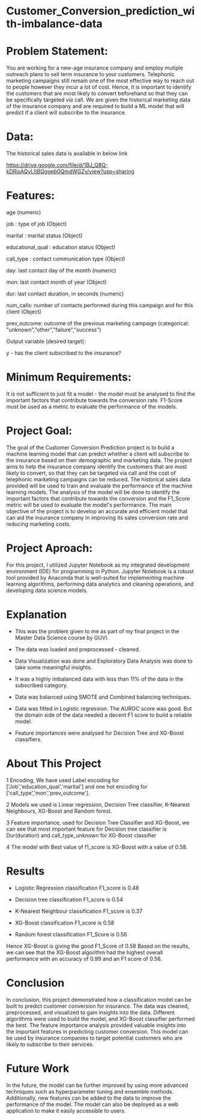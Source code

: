 # Customer_Conversion_prediction_with-imbalance-data
# **Problem Statement**:

You are working for a new-age insurance company and employ mutiple outreach plans to sell term insurance to your customers. Telephonic marketing campaigns still remain one of the most effective way to reach out to people however they incur a lot of cost. Hence, it is important to identify the customers that are most likely to convert beforehand so that they can be specifically targeted via call. We are given the historical marketing data of the insurance company and are required to build a ML model that will predict if a client will subscribe to the insurance.

# Data:

The historical sales data is available in below link

https://drive.google.com/file/d/1BJ_Q8Q-kDRisAQyLltBQggeb0QmdWGZy/view?usp=sharing

# Features:

age (numeric)

job : type of job (Object)

marital : marital status (Object)

educational_qual : education status (Object)

call_type : contact communication type (Object)

day: last contact day of the month (numeric)

mon: last contact month of year (Object)

dur: last contact duration, in seconds (numeric)

num_calls: number of contacts performed during this campaign and for this client (Object)

prev_outcome: outcome of the previous marketing campaign (categorical: "unknown","other","failure","success")

Output variable (desired target):

y - has the client subscribed to the insurance?

# Minimum Requirements:

It is not sufficient to just fit a model - the model must be analysed to find the important factors that contribute towards the conversion rate. F1-Score must be used as a metric to evaluate the performance of the models.

# **Project Goal**:

The goal of the Customer Conversion Prediction project is to build a machine learning model that can predict whether a client will subscribe to the insurance based on their demographic and marketing data. The project aims to help the insurance company identify the customers that are most likely to convert, so that they can be targeted via call and the cost of telephonic marketing campaigns can be reduced. The historical sales data provided will be used to train and evaluate the performance of the machine learning models. The analysis of the model will be done to identify the important factors that contribute towards the conversion and the F1_Score metric will be used to evaluate the model's performance. The main objective of the project is to develop an accurate and efficient model that can aid the insurance company in improving its sales conversion rate and reducing marketing costs.

# **Project Aproach**:

For this project, I utilized Jupyter Notebook as my integrated development environment (IDE) for programming in Python. Jupyter Notebook is a robust tool provided by Anaconda that is well-suited for implementing machine learning algorithms, performing data analytics and cleaning operations, and developing data science models.

# **Explanation**

+ This was the problem given to me as part of my final project in the Master Data Science course by GUVI.

+ The data was loaded and preprocessed - cleaned.

+ Data Visualization was done and Exploratory Data Analysis was done to take some meaningful insights.

+ It was a highly imbalanced data with less than 11% of the data in the subscribed category.

+ Data was balanced using SMOTE and Combined balancing techniques.

+ Data was fitted in Logistic regression. The AUROC score was good. But the domain side of the data needed a decent F1 score to build a reliable model.

+ Feature importances were analysed for Decision Tree and XG-Boost classifiers.

# **About This Project**

1 Encoding, We  have used Label encoding for ['Job','education_qual','marital'] and one hot encoding for ['call_type','mon','prev_outcome'].

2 Models we used is Linear regression, Decision Tree classifier, K-Nearest Neighbours, XG-Boost and Random forest.

3 Feature importance, used for Decision Tree Classifier and XG-Boost, we can see that most important feature for Decision tree classifier is Dur(duration) and call_type_unknown for XG-Boost classifier

4 The model with Best value of f1_score is XG-Boost with a value of 0.58.

# **Results**

+ Logistic Regression classification F1_score is 0.48

+ Decision tree classification F1_score is 0.54

+ K-Nearest Neighbour classification F1_score is 0.37

+ XG-Boost classification F1_score is 0.58

+ Random forest classification F1_Score is 0.56

Hence XG-Boost is giving the good F1_Score of 0.58 Based on the results, we can see that the XG-Boost algorithm had the highest overall performance with an accuracy of 0.99 and an F1 score of 0.58.

# **Conclusion**

In conclusion, this project demonstrated how a classification model can be built to predict customer conversion for insurance. The data was cleaned, preprocessed, and visualized to gain insights into the data. Different algorithms were used to build the model, and XG-Boost classifier performed the best. The feature importance analysis provided valuable insights into the important features in predicting customer conversion. This model can be used by insurance companies to target potential customers who are likely to subscribe to their services.

# **Future Work**

In the future, the model can be further improved by using more advanced techniques such as hyperparameter tuning and ensemble methods. Additionally, new features can be added to the data to improve the performance of the model. The model can also be deployed as a web application to make it easily accessible to users.
